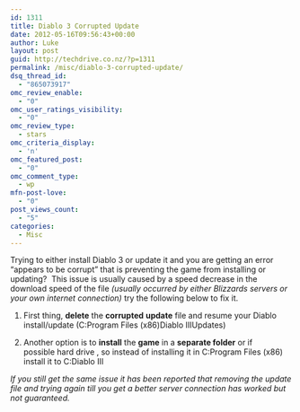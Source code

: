 ```yaml
---
id: 1311
title: Diablo 3 Corrupted Update
date: 2012-05-16T09:56:43+00:00
author: Luke
layout: post
guid: http://techdrive.co.nz/?p=1311
permalink: /misc/diablo-3-corrupted-update/
dsq_thread_id:
  - "865073917"
omc_review_enable:
  - "0"
omc_user_ratings_visibility:
  - "0"
omc_review_type:
  - stars
omc_criteria_display:
  - 'n'
omc_featured_post:
  - "0"
omc_comment_type:
  - wp
mfn-post-love:
  - "0"
post_views_count:
  - "5"
categories:
  - Misc
---
```

Trying to either install Diablo 3 or update it and you are getting an error &#8220;appears to be corrupt&#8221; that is preventing the game from installing or updating?  This issue is usually caused by a speed decrease in the download speed of the file _(usually occurred by either Blizzards servers or your own internet connection)_ try the following below to fix it.

  1. First thing, **delete** the **corrupted** **update** file and resume your Diablo install/update (C:Program Files (x86)Diablo IIIUpdates)

  1. Another option is to **install** the **game** in a **separate folder** or if possible hard drive , so instead of installing it in C:Program Files (x86) install it to C:Diablo III

_If you still get the same issue it has been reported that removing the update file and trying again till you get a better server connection has worked but not guaranteed._